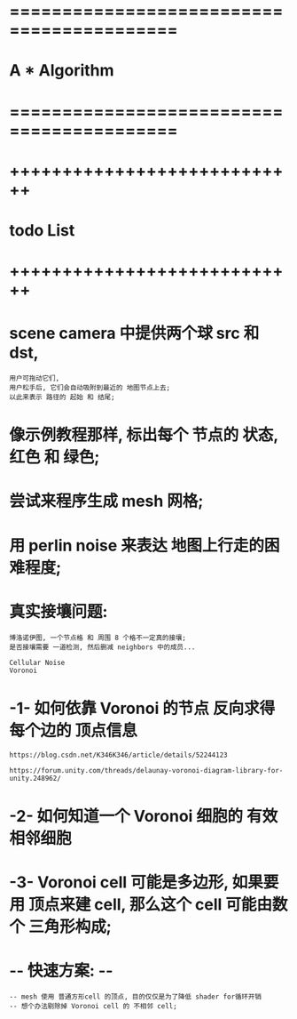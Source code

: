 # ========================================== #
#         A * Algorithm
# ========================================== #




# ++++++++++++++++++++++++++++ #
#     todo List
# ++++++++++++++++++++++++++++ #

# scene camera 中提供两个球 src 和 dst, 
    用户可拖动它们, 
    用户松手后, 它们会自动吸附到最近的 地图节点上去;
    以此来表示 路径的 起始 和 结尾;

# 像示例教程那样, 标出每个 节点的 状态, 红色 和 绿色;


#  尝试来程序生成 mesh 网格;


# 用 perlin noise 来表达 地图上行走的困难程度;


# 真实接壤问题:
    博洛诺伊图, 一个节点格 和 周围 8 个格不一定真的接壤;
    是否接壤需要 一道检测, 然后删减 neighbors 中的成员...

    Cellular Noise
    Voronoi


# -1- 如何依靠 Voronoi 的节点 反向求得每个边的 顶点信息

    https://blog.csdn.net/K346K346/article/details/52244123

    https://forum.unity.com/threads/delaunay-voronoi-diagram-library-for-unity.248962/



# -2- 如何知道一个 Voronoi 细胞的 有效相邻细胞

# -3- Voronoi cell 可能是多边形, 如果要用 顶点来建 cell, 那么这个 cell 可能由数个 三角形构成;


# -- 快速方案: --
    -- mesh 使用 普通方形cell 的顶点, 目的仅仅是为了降低 shader for循环开销
    -- 想个办法剔除掉 Voronoi cell 的 不相邻 cell;










